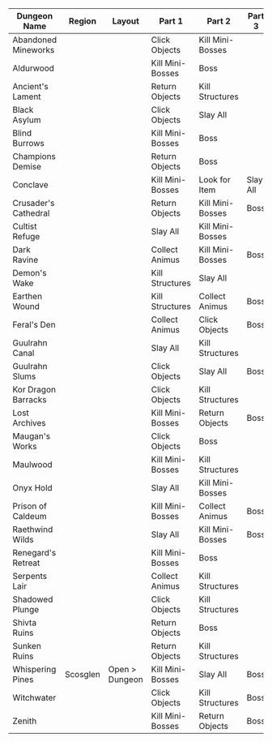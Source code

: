
| Dungeon Name         | Region   | Layout         | Part 1           | Part 2           | Part 3   | Speed | Recommended | Notes |
| -------------------- | -------- | -------------- | ---------------- | ---------------- | -------- | ----- | ----------- | ----- |
| Abandoned Mineworks  |          |                | Click Objects    | Kill Mini-Bosses |          |       |             |       |
| Aldurwood            |          |                | Kill Mini-Bosses | Boss             |          |       |             |       |
| Ancient's Lament     |          |                | Return Objects   | Kill Structures  |          |       |             |       |
| Black Asylum         |          |                | Click Objects    | Slay All         |          |       |             |       |
| Blind Burrows        |          |                | Kill Mini-Bosses | Boss             |          |       |             |       |
| Champions Demise     |          |                | Return Objects   | Boss             |          |       |             |       |
| Conclave             |          |                | Kill Mini-Bosses | Look for Item    | Slay All |       |             |       |
| Crusader's Cathedral |          |                | Return Objects   | Kill Mini-Bosses | Boss     |       |             |       |
| Cultist Refuge       |          |                | Slay All         | Kill Mini-Bosses |          |       |             |       |
| Dark Ravine          |          |                | Collect Animus   | Kill Mini-Bosses | Boss     |       |             |       |
| Demon's Wake         |          |                | Kill Structures  | Slay All         |          |       |             |       |
| Earthen Wound        |          |                | Kill Structures  | Collect Animus   | Boss     |       |             |       |
| Feral's Den          |          |                | Collect Animus   | Click Objects    | Boss     |       |             |       |
| Guulrahn Canal       |          |                | Slay All         | Kill Structures  |          |       |             |       |
| Guulrahn Slums       |          |                | Click Objects    | Slay All         | Boss     |       |             |       |
| Kor Dragon Barracks  |          |                | Click Objects    | Kill Structures  |          |       |             |       |
| Lost Archives        |          |                | Kill Mini-Bosses | Return Objects   | Boss     |       |             |       |
| Maugan's Works       |          |                | Click Objects    | Boss             |          |       |             |       |
| Maulwood             |          |                | Kill Mini-Bosses | Kill Structures  |          |       |             |       |
| Onyx Hold            |          |                | Slay All         | Kill Mini-Bosses |          |       |             |       |
| Prison of Caldeum    |          |                | Kill Mini-Bosses | Collect Animus   | Boss     |       |             |       |
| Raethwind Wilds      |          |                | Slay All         | Kill Mini-Bosses | Boss     |       |             |       |
| Renegard's Retreat   |          |                | Kill Mini-Bosses | Boss             |          |       |             |       |
| Serpents Lair        |          |                | Collect Animus   | Kill Structures  |          |       |             |       |
| Shadowed Plunge      |          |                | Click Objects    | Kill Structures  |          |       |             |       |
| Shivta Ruins         |          |                | Return Objects   | Boss             |          |       |             |       |
| Sunken Ruins         |          |                | Return Objects   | Kill Structures  |          |       |             |       |
| Whispering Pines     | Scosglen | Open > Dungeon | Kill Mini-Bosses | Slay All         | Boss     |       |             |       |
| Witchwater           |          |                | Click Objects    | Kill Structures  | Boss     |       |             |       |
| Zenith               |          |                | Kill Mini-Bosses | Return Objects   | Boss     |       |             |       |
